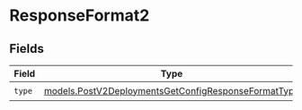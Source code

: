 # ResponseFormat2


## Fields

| Field                                                                                                            | Type                                                                                                             | Required                                                                                                         | Description                                                                                                      |
| ---------------------------------------------------------------------------------------------------------------- | ---------------------------------------------------------------------------------------------------------------- | ---------------------------------------------------------------------------------------------------------------- | ---------------------------------------------------------------------------------------------------------------- |
| `type`                                                                                                           | [models.PostV2DeploymentsGetConfigResponseFormatType](../models/postv2deploymentsgetconfigresponseformattype.md) | :heavy_check_mark:                                                                                               | N/A                                                                                                              |